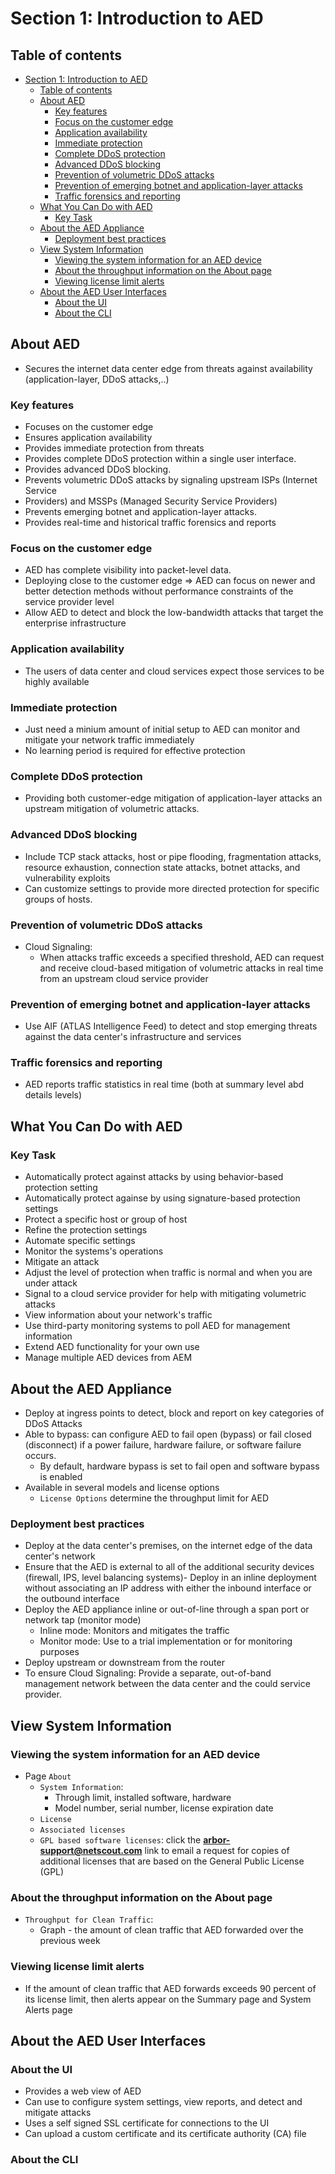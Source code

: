 # Section 1: Introduction to AED

## Table of contents

- [Section 1: Introduction to AED](#section-1-introduction-to-aed)
  - [Table of contents](#table-of-contents)
  - [About AED](#about-aed)
    - [Key features](#key-features)
    - [Focus on the customer edge](#focus-on-the-customer-edge)
    - [Application availability](#application-availability)
    - [Immediate protection](#immediate-protection)
    - [Complete DDoS protection](#complete-ddos-protection)
    - [Advanced DDoS blocking](#advanced-ddos-blocking)
    - [Prevention of volumetric DDoS attacks](#prevention-of-volumetric-ddos-attacks)
    - [Prevention of emerging botnet and application-layer attacks](#prevention-of-emerging-botnet-and-application-layer-attacks)
    - [Traffic forensics and reporting](#traffic-forensics-and-reporting)
  - [What You Can Do with AED](#what-you-can-do-with-aed)
    - [Key Task](#key-task)
  - [About the AED Appliance](#about-the-aed-appliance)
    - [Deployment best practices](#deployment-best-practices)
  - [View System Information](#view-system-information)
    - [Viewing the system information for an AED device](#viewing-the-system-information-for-an-aed-device)
    - [About the throughput information on the About page](#about-the-throughput-information-on-the-about-page)
    - [Viewing license limit alerts](#viewing-license-limit-alerts)
  - [About the AED User Interfaces](#about-the-aed-user-interfaces)
    - [About the UI](#about-the-ui)
    - [About the CLI](#about-the-cli)


## About AED

- Secures the internet data center edge from threats against availability  (application-layer, DDoS attacks,..)

### Key features

- Focuses on the customer edge
- Ensures application availability
- Provides immediate protection from threats
- Provides complete DDoS protection within a single user interface.
- Provides advanced DDoS blocking.
- Prevents volumetric DDoS attacks by signaling upstream ISPs (Internet Service
- Providers) and MSSPs (Managed Security Service Providers)
- Prevents emerging botnet and application-layer attacks.
- Provides real-time and historical traffic forensics and reports

### Focus on the customer edge

- AED has complete visibility into packet-level data.
- Deploying close to the customer edge => AED can focus on newer and better detection methods without performance constraints of the service provider level
- Allow AED to detect and block the low-bandwidth attacks that target the enterprise infrastructure

### Application availability

- The users of data center and cloud services expect those services to be highly available 

### Immediate protection

- Just need a minium amount of initial setup to AED can monitor and mitigate your network traffic immediately
- No learning period is required for  effective protection 

### Complete DDoS protection

- Providing both customer-edge mitigation of application-layer attacks an upstream mitigation of volumetric attacks.

### Advanced DDoS blocking

- Include TCP stack attacks, host or pipe flooding, fragmentation attacks, resource exhaustion, connection state attacks, botnet attacks, and vulnerability exploits
- Can customize settings to provide more directed protection for specific groups of hosts.

### Prevention of volumetric DDoS attacks

- Cloud Signaling:
  - When attacks traffic exceeds a specified threshold, AED can request and receive cloud-based mitigation of volumetric attacks in real time from an upstream cloud service provider

### Prevention of emerging botnet and application-layer attacks

- Use AIF (ATLAS Intelligence Feed) to detect and stop emerging threats against the data center's infrastructure and services

### Traffic forensics and reporting

- AED reports traffic statistics in real time (both at summary level abd details levels)

## What You Can Do with AED

### Key Task

- Automatically protect against attacks by using behavior-based protection setting
- Automatically protect againse by using signature-based protection settings
- Protect a specific host or group of host 
- Refine the protection settings
- Automate specific settings 
- Monitor the systems's operations
- Mitigate an attack
- Adjust the level of protection when traffic is normal and when you are under attack
- Signal to a cloud service provider for help with mitigating volumetric attacks
- View information about your network's traffic
- Use third-party monitoring systems to poll AED for management information
- Extend AED functionality for your own use
- Manage multiple AED devices from AEM

## About the AED Appliance

- Deploy at ingress points to detect, block and report on key categories of DDoS Attacks
- Able to bypass: can configure AED to fail open (bypass) or fail closed (disconnect) if a power failure, hardware failure, or software failure occurs.
  - By default, hardware bypass is set to fail open and software bypass is enabled
- Available in several models and license options
  - `License Options` determine the throughput limit for AED

### Deployment best practices

- Deploy at the data center's premises, on the internet edge of the data center's network
- Ensure that the AED is external to all of the additional security devices (firewall, IPS, level balancing systems)- Deploy in an inline deployment without associating an IP address with either the inbound interface or the outbound interface
- Deploy the AED appliance inline or out-of-line through a span port or network tap (monitor mode)
  - Inline mode: Monitors and mitigates the traffic
  - Monitor mode: Use to a trial implementation or for monitoring purposes
- Deploy upstream or downstream from the router
- To ensure Cloud Signaling: Provide a separate, out-of-band management network between the data center and the could service provider.


## View System Information

### Viewing the system information for an AED device

- Page `About` 
  - `System Information`: 
    - Through limit, installed software, hardware
    - Model number, serial number, license expiration date
  - `License`
  - `Associated licenses`
  - `GPL based software licenses`: click the **arbor-support@netscout.com** link to email a request for copies of additional licenses that are based on the General Public License (GPL)

### About the throughput information on the About page

- `Throughput for Clean Traffic`: 
  - Graph - the amount of clean traffic that AED forwarded over the previous week

### Viewing license limit alerts

- If the amount of clean traffic that AED forwards exceeds 90 percent of its license limit, then alerts appear on the Summary page and System Alerts page

## About the AED User Interfaces

### About the UI

- Provides a web view of AED
- Can use to configure system settings, view reports, and detect and mitigate attacks
- Uses a self signed SSL certificate for connections to the UI
- Can upload a custom certificate and its certificate authority (CA) file

### About the CLI

